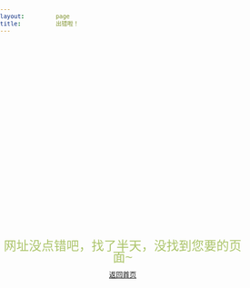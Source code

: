 ```yaml
---
layout:         page
title:          出错啦！
---
```

<!--<a href="https://github.com/hahaya/hahaya.github.io" style="position: absolute; top: 0; right: 0; border: 0; z-index:99;_display:none;"  target="_blank"><img src="{{ site.repo }}/images/forkme.png" alt="Fork me on GitHub"></a>-->
<style type="text/css">
	body { margin:0; padding:0;font: 75%/165% 'Lucida Grande', 'Lucida Sans Unicode', Verdana, Arial, Helvetica, sans-serif;}
	.wp{ margin:0 auto; background:url(/images/bg-404.gif) no-repeat center center; text-align:center; padding-top: 320px;}
	h2 { font-size: 1.835em; margin-bottom: 10px; color: rgb(171, 196, 105); font-weight: normal;margin-top: 30px;}
</style>
<div class="wp">
	<h2>网址没点错吧，找了半天，没找到您要的页面~</h2>
	<p><a href="http://wuxu92.github.io/">返回首页</a></p>
</div>
